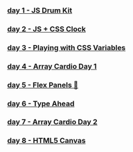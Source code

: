 ### <a href='https://tatsiak.github.io/JavaScript30/01%20-%20JavaScript%20Drum%20Kit/index.html'>day 1 - JS Drum Kit</a>

### <a href='https://tatsiak.github.io/JavaScript30/02%20-%20JS%20and%20CSS%20Clock/index.html'>day 2 - JS + CSS Clock</a>

### <a href='https://tatsiak.github.io/JavaScript30/03%20-%20CSS%20Variables/index.html'>day 3 - Playing with CSS Variables</a>

### <a href='https://tatsiak.github.io/JavaScript30/04%20-%20Array%20Cardio%20Day%201/index.html'>day 4 - Array Cardio Day 1</a>

### <a href='https://tatsiak.github.io/JavaScript30/05%20-%20Flex%20Panel%20Gallery/index.html'>day 5 - Flex Panels 💪</a>

### <a href='https://tatsiak.github.io/JavaScript30/06%20-%20Type%20Ahead/index.html'>day 6 - Type Ahead</a>

### <a href='https://tatsiak.github.io/JavaScript30/07%20-%20Array%20Cardio%20Day%202/index.html'>day 7 - Array Cardio Day 2</a>

### <a href='https://tatsiak.github.io/JavaScript30/08%20-%20Fun%20with%20HTML5%20Canvas/index.html'>day 8 - HTML5 Canvas</a>
